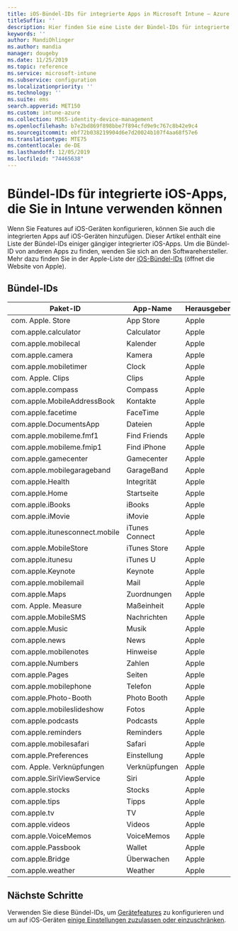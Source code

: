 ```yaml
---
title: iOS-Bündel-IDs für integrierte Apps in Microsoft Intune – Azure | Microsoft-Dokumentation
titleSuffix: ''
description: Hier finden Sie eine Liste der Bündel-IDs für integrierte iOS-Apps. Verwenden Sie diese Bündel-IDs, um Apps in Gerätekonfigurationsprofilen und Richtlinien in Microsoft Intune explizit zuzulassen.
keywords: ''
author: MandiOhlinger
ms.author: mandia
manager: dougeby
ms.date: 11/25/2019
ms.topic: reference
ms.service: microsoft-intune
ms.subservice: configuration
ms.localizationpriority: ''
ms.technology: ''
ms.suite: ems
search.appverid: MET150
ms.custom: intune-azure
ms.collection: M365-identity-device-management
ms.openlocfilehash: b7e2bd869f898bbe7f894cfd9e9c767c8b42e9c4
ms.sourcegitcommit: ebf72b038219904d6e7d20024b107f4aa68f57e6
ms.translationtype: MTE75
ms.contentlocale: de-DE
ms.lasthandoff: 12/05/2019
ms.locfileid: "74465638"
---
```

# <a name="bundle-ids-for-built-in-ios-apps-you-can-use-in-intune"></a>Bündel-IDs für integrierte iOS-Apps, die Sie in Intune verwenden können

Wenn Sie Features auf iOS-Geräten konfigurieren, können Sie auch die integrierten Apps auf iOS-Geräten hinzufügen. Dieser Artikel enthält eine Liste der Bündel-IDs einiger gängiger integrierter iOS-Apps. Um die Bündel-ID von anderen Apps zu finden, wenden Sie sich an den Softwarehersteller. Mehr dazu finden Sie in der Apple-Liste der [iOS-Bündel-IDs](https://support.apple.com/guide/mdm/ios-bundle-ids-mdm90f60c1ce/web) (öffnet die Website von Apple).

## <a name="bundle-ids"></a>Bündel-IDs

| Paket-ID                   | App-Name     | Herausgeber |
|-----------------------------|--------------|-----------|
| com. Apple. Store             | App Store    | Apple     |
| com.apple.calculator        | Calculator   | Apple     |
| com.apple.mobilecal         | Kalender     | Apple     |
| com.apple.camera            | Kamera       | Apple     |
| com.apple.mobiletimer       | Clock        | Apple     |
| com. Apple. Clips             | Clips        | Apple     |
| com.apple.compass           | Compass      | Apple     |
| com.apple.MobileAddressBook | Kontakte     | Apple     |
| com.apple.facetime          | FaceTime     | Apple     |
| com.apple.DocumentsApp      | Dateien        | Apple     |
| com.apple.mobileme.fmf1     | Find Friends | Apple     |
| com.apple.mobileme.fmip1    | Find iPhone  | Apple     |
| com.apple.gamecenter        | Gamecenter  | Apple     |
| com.apple.mobilegarageband  | GarageBand   | Apple     |
| com.apple.Health            | Integrität       | Apple     |
| com.apple.Home              | Startseite         | Apple     |
| com.apple.iBooks            | iBooks       | Apple     |
| com.apple.iMovie            | iMovie       | Apple     |
| com.apple.itunesconnect.mobile | iTunes Connect | Apple |
| com.apple.MobileStore       | iTunes Store | Apple     |
| com.apple.itunesu           | iTunes U     | Apple     |
| com.apple.Keynote           | Keynote      | Apple     |
| com.apple.mobilemail        | Mail         | Apple     |
| com.apple.Maps              | Zuordnungen         | Apple     |
| com. Apple. Measure           | Maßeinheit      | Apple     |
| com.apple.MobileSMS         | Nachrichten     | Apple     |
| com.apple.Music             | Musik        | Apple     |
| com.apple.news              | News         | Apple     |
| com.apple.mobilenotes       | Hinweise        | Apple     |
| com.apple.Numbers           | Zahlen      | Apple     |
| com.apple.Pages             | Seiten        | Apple     |
| com.apple.mobilephone       | Telefon        | Apple     |
| com.apple.Photo-Booth       | Photo Booth  | Apple     |
| com.apple.mobileslideshow   | Fotos       | Apple     |
| com.apple.podcasts          | Podcasts     | Apple     |
| com.apple.reminders         | Reminders    | Apple     |
| com.apple.mobilesafari      | Safari       | Apple     |
| com.apple.Preferences       | Einstellung     | Apple     |
| com. Apple. Verknüpfungen         | Verknüpfungen    | Apple     |
| com.apple.SiriViewService   | Siri         | Apple     |
| com.apple.stocks            | Stocks       | Apple     |
| com.apple.tips              | Tipps         | Apple     |
| com.apple.tv                | TV           | Apple     |
| com.apple.videos            | Videos       | Apple     |
| com.apple.VoiceMemos        | VoiceMemos   | Apple     |
| com.apple.Passbook          | Wallet       | Apple     |
| com.apple.Bridge            | Überwachen        | Apple     |
| com.apple.weather           | Weather      | Apple     |      

## <a name="next-steps"></a>Nächste Schritte

Verwenden Sie diese Bündel-IDs, um [Gerätefeatures](ios-device-features-settings.md) zu konfigurieren und um auf iOS-Geräten [einige Einstellungen zuzulassen oder einzuschränken](device-restrictions-ios.md).
